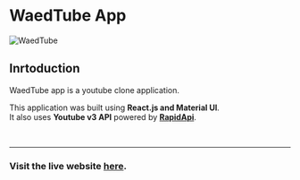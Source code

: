 # WaedTube App

![WaedTube](https://user-images.githubusercontent.com/63124632/193048469-a0056071-1b2c-407f-b37f-4d1cb1802d7b.PNG)



## Inrtoduction

WaedTube app is a youtube clone application.

This application was built using <b>React.js and Material UI</b>. <br/>
It also uses <b>Youtube v3 API</b> powered by <b>[RapidApi](https://rapidapi.com/)</b>.

<br />

<hr />

### Visit the live website [here](https://waed-crypto-app.netlify.app/).

